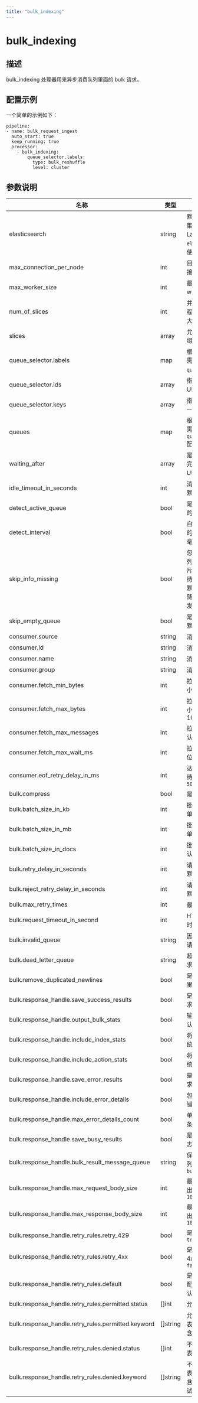 ```yaml
---
title: "bulk_indexing"
---
```


# bulk_indexing

## 描述

bulk_indexing 处理器用来异步消费队列里面的 bulk 请求。

## 配置示例

一个简单的示例如下：

```
pipeline:
- name: bulk_request_ingest
  auto_start: true
  keep_running: true
  processor:
    - bulk_indexing:
        queue_selector.labels:
          type: bulk_reshuffle
          level: cluster
```

## 参数说明

| 名称                                               | 类型     | 说明                                                                                                                               |
| -------------------------------------------------- | -------- | ---------------------------------------------------------------------------------------------------------------------------------- |
| elasticsearch                                      | string   | 默认的 Elasticsearch 集群 ID,如果队列 Labels 里面没有指定 `elasticsearch` 的话会使用这个参数                                       |
| max_connection_per_node                            | int      | 目标节点允许的最大连接数，默认 `1`                                                                                                 |
| max_worker_size                                    | int      | 最大允许同时运行的 worker 大小,默认 `10`                                                                                           |
| num_of_slices                                      | int      | 并行消费单个队列的线程, 运行时最大的 slice 大小                                                                                    |
| slices                                             | array    | 允许的 slice 编号, int 数组                                                                                                        |
| queue_selector.labels                              | map      | 根据 Label 来过滤一组需要消费的队列, 同 `queues` 配置                                                                              |
| queue_selector.ids                                 | array    | 指定要消费的队列的 UUID, 字符数组                                                                                                  |
| queue_selector.keys                                | array    | 指定要消费的队列的唯一 Key 路径, 字符数组                                                                                          |
| queues                                             | map      | 根据 Label 来过滤一组需要消费的队列, 同 `queue_selector.labels` 配置                                                               |
| waiting_after                                      | array    | 是否等待指定队列消费完成才开始消费, 队列的 UUID, 字符数组                                                                          |
| idle_timeout_in_seconds                            | int      | 消费队列的超时时间，默认 `5`, 即 5s                                                                                                |
| detect_active_queue                                | bool     | 是否自动检测符合条件的新的队列,默认 `true`                                                                                         |
| detect_interval                                    | bool     | 自动检测符合条件的新的队列的时间间隔,单位毫秒, 默认 `5000`                                                                         |
| skip_info_missing                                  | bool     | 忽略不满足条件的队列，如节点、索引、分片信息不存在时则需等待信息获取后再消费，默认为 `false`，否则会随机挑选一个 es 节点来发送请求 |
| skip_empty_queue                                   | bool     | 是否跳过空队列的消费, 默认 `true`                                                                                                  |
| consumer.source                                    | string   | 消费者来源                                                                                                                         |
| consumer.id                                        | string   | 消费者唯一标识                                                                                                                     |
| consumer.name                                      | string   | 消费者名称                                                                                                                         |
| consumer.group                                     | string   | 消费者组名称                                                                                                                       |
| consumer.fetch_min_bytes                           | int      | 拉取消息最小的字节大小, 默认 `1`                                                                                                   |
| consumer.fetch_max_bytes                           | int      | 拉取消息最大的字节大小, 默认 `10485760`, 即 10MB                                                                                   |
| consumer.fetch_max_messages                        | int      | 拉取最大的消息个数, 默认 `1`                                                                                                       |
| consumer.fetch_max_wait_ms                         | int      | 拉取最大的等待时间, 单位毫秒, 默认 `10000`                                                                                         |
| consumer.eof_retry_delay_in_ms                     | int      | 达到文件末尾重试的等待时间, 单位毫秒, 默认 `500`                                                                                   |
| bulk.compress                                      | bool     | 是否开启请求压缩                                                                                                                   |
| bulk.batch_size_in_kb                              | int      | 批次请求的单位大小，单位 `KB`                                                                                                      |
| bulk.batch_size_in_mb                              | int      | 批次请求的单位大小，单位 `MB`,默认 `10`                                                                                            |
| bulk.batch_size_in_docs                            | int      | 批次请求的文档个数, 默认 `1000`                                                                                                    |
| bulk.retry_delay_in_seconds                        | int      | 请求重试的等待时间，默认 `1`                                                                                                       |
| bulk.reject_retry_delay_in_seconds                 | int      | 请求拒绝的等待时间，默认 `1`                                                                                                       |
| bulk.max_retry_times                               | int      | 最大重试次数                                                                                                                       |
| bulk.request_timeout_in_second                     | int      | HTTP 请求执行的超时时间                                                                                                            |
| bulk.invalid_queue                                 | string   | 因为请求不合法的 4xx 请求队列                                                                                                      |
| bulk.dead_letter_queue                             | string   | 超过最大重试次数的请求队列                                                                                                         |
| bulk.remove_duplicated_newlines                    | bool     | 是否主动移除 Bulk 请求里面重复的换行符                                                                                             |
| bulk.response_handle.save_success_results          | bool     | 是否保存执行成功的请求结果，默认 `false`                                                                                           |
| bulk.response_handle.output_bulk_stats             | bool     | 输出 bulk 统计信息，默认 `false`                                                                                                   |
| bulk.response_handle.include_index_stats           | bool     | 将索引信息包含在 bulk 统计信息内，默认 `true`                                                                                      |
| bulk.response_handle.include_action_stats          | bool     | 将索引信息包含在 bulk 统计信息内，默认 `true`                                                                                      |
| bulk.response_handle.save_error_results            | bool     | 是否保存执行出错的请求结果，默认 `true`                                                                                            |
| bulk.response_handle.include_error_details         | bool     | 包含额外的单条请求的错误日志，默认 `true`                                                                                          |
| bulk.response_handle.max_error_details_count       | bool     | 单条请求的错误日志总条数，默认 `50`                                                                                                |
| bulk.response_handle.save_busy_results             | bool     | 是否保存繁忙 429 的日志，默认 `true`                                                                                               |
| bulk.response_handle.bulk_result_message_queue     | string   | 保存异步日志的消息队列名称，默认 `bulk_result_messages`                                                                            |
| bulk.response_handle.max_request_body_size         | int      | 最大的请求体大小，超出截断，默认 10k 即 `10240`                                                                                    |
| bulk.response_handle.max_response_body_size        | int      | 最大的响应体大小，超出截断，默认 10k 即 `10240`                                                                                    |
| bulk.response_handle.retry_rules.retry_429         | bool     | 是否重试 429，默认 `true`                                                                                                          |
| bulk.response_handle.retry_rules.retry_4xx         | bool     | 是否重试 429 以外的 4xx 状态码 ，默认 `false`                                                                                      |
| bulk.response_handle.retry_rules.default           | bool     | 是否重试`retry_rules`未配置的其他状态码，默认`true`                                                                                |
| bulk.response_handle.retry_rules.permitted.status  | []int    | 允许重试的状态码列表                                                                                                               |
| bulk.response_handle.retry_rules.permitted.keyword | []string | 允许重试的关键字列表，只要是请求里面包含该任意关键字则重试                                                                         |
| bulk.response_handle.retry_rules.denied.status     | []int    | 不允许重试的状态码列表                                                                                                             |
| bulk.response_handle.retry_rules.denied.keyword    | []string | 不允许重试的关键字列表，只要是请求里面包含该任意关键字则不重试                                                                     |
